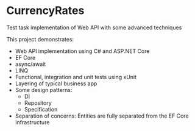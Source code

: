 # CurrencyRates
Test task implementation of Web API with some advanced techniques

This project demonstrates:

* Web API implementation using C# and ASP.NET Core
* EF Core
* async/await
* LINQ
* Functional, integration and unit tests using xUnit
* Layering of typical business app
* Some design patterns:
	* DI
	* Repository
	* Specification
* Separation of concerns: Entities are fully separated from the EF Core infrastructure
